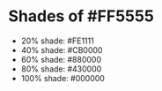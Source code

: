 # Shades of #FF5555

* 20% shade: #FE1111
* 40% shade: #CB0000
* 60% shade: #880000
* 80% shade: #430000
* 100% shade: #000000
